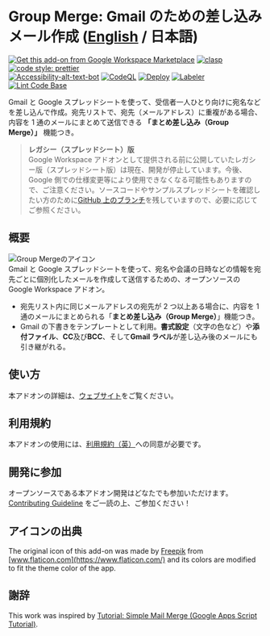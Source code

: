 # Group Merge: Gmail のための差し込みメール作成 ([English](https://github.com/ttsukagoshi/mail-merge-for-gmail) / 日本語)

[![Get this add-on from Google Workspace Marketplace](https://img.shields.io/badge/Google%20Workspace%20Add--on-Available-green?style=flat-square)](https://workspace.google.com/marketplace/app/group_merge_mail_merge_for_gmail/586770229603) [![clasp](https://img.shields.io/badge/built%20with-clasp-4285f4.svg?style=flat-square)](https://github.com/google/clasp) [![code style: prettier](https://img.shields.io/badge/code_style-prettier-ff69b4.svg?style=flat-square)](https://github.com/prettier/prettier)  
[![Accessibility-alt-text-bot](https://github.com/ttsukagoshi/mail-merge-for-gmail/actions/workflows/a11y_alt_text_bot.yml/badge.svg)](https://github.com/ttsukagoshi/mail-merge-for-gmail/actions/workflows/a11y_alt_text_bot.yml) [![CodeQL](https://github.com/ttsukagoshi/mail-merge-for-gmail/actions/workflows/codeql-analysis.yml/badge.svg)](https://github.com/ttsukagoshi/mail-merge-for-gmail/actions/workflows/codeql-analysis.yml) [![Deploy](https://github.com/ttsukagoshi/mail-merge-for-gmail/actions/workflows/deploy.yml/badge.svg)](https://github.com/ttsukagoshi/mail-merge-for-gmail/actions/workflows/deploy.yml) [![Labeler](https://github.com/ttsukagoshi/mail-merge-for-gmail/actions/workflows/label.yml/badge.svg)](https://github.com/ttsukagoshi/mail-merge-for-gmail/actions/workflows/label.yml) [![Lint Code Base](https://github.com/ttsukagoshi/mail-merge-for-gmail/actions/workflows/linter.yml/badge.svg)](https://github.com/ttsukagoshi/mail-merge-for-gmail/actions/workflows/linter.yml)

Gmail と Google スプレッドシートを使って、受信者一人ひとり向けに宛名などを差し込んで作成。宛先リストで、宛先（メールアドレス）に重複がある場合、内容を 1 通のメールにまとめて送信できる **「まとめ差し込み（Group Merge）」** 機能つき。

> **レガシー（スプレッドシート）版**  
> Google Workspace アドオンとして提供される前に公開していたレガシー版（スプレッドシート版）は現在、開発が停止しています。今後、Google 側での仕様変更等により使用できなくなる可能性もありますので、ご注意ください。ソースコードやサンプルスプレッドシートを確認したい方のために[GitHub 上のブランチ](https://github.com/ttsukagoshi/mail-merge-for-gmail/tree/legacy-v1.8.0-spreadsheet)を残していますので、必要に応じてご参照ください。

## 概要

![Group Mergeのアイコン](https://lh3.googleusercontent.com/pw/ACtC-3eZPKFkzQJvMs2P_HgJIwNRSy1OGklUpOr0gm9ncC3OGcJw-nVvNUDYta6mMWo3d57gEc9KD_KV-UNOJvcTCBjGru3MG1KUpzP3z15I-bjEfT3u1V12mzRQrcA89pzb_RoIbINO3B1WxT4qP0KefNs=s96-no)  
Gmail と Google スプレッドシートを使って、宛名や会議の日時などの情報を宛先ごとに個別化したメールを作成して送信するための、オープンソースの Google Workspace アドオン。

- 宛先リスト内に同じメールアドレスの宛先が 2 つ以上ある場合に、内容を 1 通のメールにまとめられる「**まとめ差し込み（Group Merge）**」機能つき。
- Gmail の下書きをテンプレートとして利用。**書式設定**（文字の色など）や**添付ファイル**、**CC**及び**BCC**、そして**Gmail ラベル**が差し込み後のメールにも引き継がれる。

## 使い方

本アドオンの詳細は、[ウェブサイト](https://www.scriptable-assets.page/ja/add-ons/group-merge/)をご覧ください。

## 利用規約

本アドオンの使用には、[利用規約（英）](https://www.scriptable-assets.page/ja/add-ons/group-merge/#%E5%88%A9%E7%94%A8%E8%A6%8F%E7%B4%84)への同意が必要です。

## 開発に参加

オープンソースである本アドオン開発はどなたでも参加いただけます。[Contributing Guideline](https://github.com/ttsukagoshi/mail-merge-for-gmail/blob/main/docs/CONTRIBUTING.md) をご一読の上、ご参加ください！

## アイコンの出典

The original icon of this add-on was made by [Freepik](https://www.freepik.com) from [www.flaticon.com](https://www.flaticon.com/) and its colors are modified to fit the theme color of the app.

## 謝辞

This work was inspired by [Tutorial: Simple Mail Merge (Google Apps Script Tutorial)](https://developers.google.com/apps-script/articles/mail_merge).
